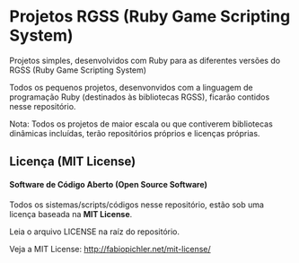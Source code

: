 # Projetos RGSS (Ruby Game Scripting System)
Projetos simples, desenvolvidos com Ruby para as diferentes versões do RGSS (Ruby Game Scripting System)

Todos os pequenos projetos, desenvonvidos com a linguagem de programação Ruby (destinados às bibliotecas RGSS), ficarão contidos nesse repositório.

Nota: Todos os projetos de maior escala ou que contiverem bibliotecas dinâmicas incluídas, terão repositórios próprios e licenças próprias.

## Licença (MIT License)
#### Software de Código Aberto (Open Source Software)
Todos os sistemas/scripts/códigos nesse repositório, estão sob uma licença baseada na <strong>MIT License</strong>.

Leia o arquivo LICENSE na raíz do repositório.

Veja a MIT License: http://fabiopichler.net/mit-license/

